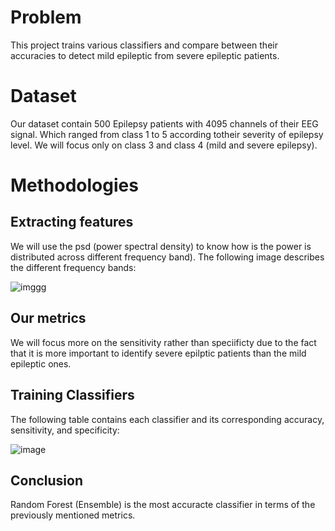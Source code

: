 # Problem
This project trains various classifiers and compare between their accuracies to detect mild epileptic from severe epileptic patients.

# Dataset
Our dataset contain 500 Epilepsy patients with 4095 channels of their EEG signal. Which ranged from class 1 to 5 according totheir severity of epilepsy level. We will focus only on class 3 and class 4 (mild and severe epilepsy).

# Methodologies 
## Extracting features
We will use the psd (power spectral density) to know how is the power is distributed across different frequency band). The following image describes the different frequency bands:

![imggg](https://github.com/ahmedelalfiee/EpilepsyClassification/assets/169726451/22037158-8847-4060-9b15-11b51d79ffde)

## Our metrics
We will focus more on the sensitivity rather than speciificty due to the fact that it is more important to identify severe epilptic patients than the mild epileptic ones.

## Training Classifiers
The following table contains each classifier and its corresponding accuracy, sensitivity, and specificity:

![image](https://github.com/ahmedelalfiee/EpilepsyClassification/assets/169726451/aaf2a87f-0a7c-4255-8a42-e9f05f5f56ec)

## Conclusion
Random Forest (Ensemble) is the most accuracte classifier in terms of the previously mentioned metrics.
